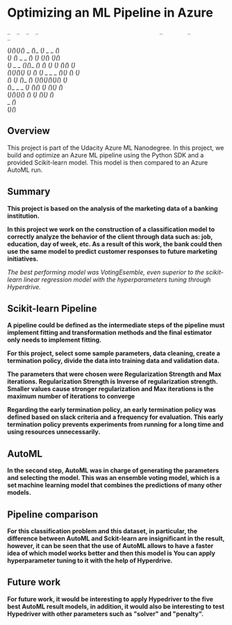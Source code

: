 # Optimizing an ML Pipeline in Azure


    _  _  _  _                                       _        _           _    
   (_)(_)(_)(_) _                                  _(_)_     (_) _     _ (_)   
    (_)        (_) _               _             _(_) (_)_   (_)(_)   (_)(_)   
    (_) _  _  _(_)(_)_           _(_)          _(_)     (_)_ (_) (_)_(_) (_)   
    (_)(_)(_)(_)_   (_)_       _(_)           (_) _  _  _ (_)(_)   (_)   (_)   
    (_)        (_)    (_)_   _(_)             (_)(_)(_)(_)(_)(_)         (_)   
    (_)_  _  _ (_)      (_)_(_)               (_)         (_)(_)         (_)   
   (_)(_)(_)(_)          _(_)                 (_)         (_)(_)         (_)   
                    _  _(_)                                                    
                   (_)(_)                                                      


## Overview

This project is part of the Udacity Azure ML Nanodegree.
In this project, we build and optimize an Azure ML pipeline using the Python SDK and a provided Scikit-learn model.
This model is then compared to an Azure AutoML run.

## Summary

**This project is based on the analysis of the marketing data of a banking institution.**

**In this project we work on the construction of a classification model to correctly analyze the behavior of the client through data such as: job, education, day of week, etc. As a result of this work, the bank could then use the same model to predict customer responses to future marketing initiatives.**

_The best performing model was VotingEsemble, even superior to the scikit-learn linear regression model with the hyperparameters tuning through Hyperdrive._

## Scikit-learn Pipeline

**A pipeline could be defined as the intermediate steps of the pipeline must implement fitting and transformation methods and the final estimator only needs to implement fitting.**

**For this project, select some sample parameters, data cleaning, create a termination policy, divide the data into training data and validation data.**

**The parameters that were chosen were Regularization Strength and Max iterations. Regularization Strength is Inverse of regularization strength. Smaller values cause stronger regularization and Max iterations is the maximum number of iterations to converge**

**Regarding the early termination policy, an early termination policy was defined based on slack criteria and a frequency for evaluation. This early termination policy prevents experiments from running for a long time and using resources unnecessarily.**

## AutoML

**In the second step, AutoML was in charge of generating the parameters and selecting the model. This was an ensemble voting model, which is a set machine learning model that combines the predictions of many other models.**

## Pipeline comparison

**For this classification problem and this dataset, in particular, the difference between AutoML and Sckit-learn are insignificant in the result, however, it can be seen that the use of AutoML allows to have a faster idea of which model works better and then this model is You can apply hyperparameter tuning to it with the help of Hyperdrive.**

## Future work

**For future work, it would be interesting to apply Hypedriver to the five best AutoML result models, in addition, it would also be interesting to test Hypedriver with other parameters such as "solver" and "penalty".**
